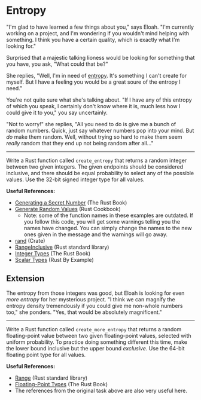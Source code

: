 # Entropy

"I'm glad to have learned a few things about you," says Eloah. "I'm currently working on a project, and I'm wondering if you wouldn't mind helping with something. I think you have a certain quality, which is exactly what I'm looking for."

Surprised that a majestic talking lioness would be looking for something that you have, you ask, "What could that be?"

She replies, "Well, I'm in need of [entropy](https://en.wikipedia.org/wiki/Entropy). It's something I can't create for myself. But I have a feeling you would be a great soure of the entropy I need."

You're not quite sure what she's talking about. "If I have any of this entropy of which you speak, I certainly don't know where it is, much less how I could give it to you," you say uncertainly.

"Not to worry!" she replies, "All you need to do is give me a bunch of random numbers. Quick, just say whatever numbers pop into your mind. But *do* make them random. Well, without trying so hard to make them seem *really* random that they end up not being random after all..."

---

Write a Rust function called `create_entropy` that returns a random integer between two given integers. The given endpoints should be considered inclusive, and there should be equal probability to select any of the possible values. Use the 32-bit signed integer type for all values.

**Useful References:**
 - [Generating a Secret Number](https://doc.rust-lang.org/book/ch02-00-guessing-game-tutorial.html#generating-a-secret-number) (The Rust Book)
 - [Generate Random Values](https://rust-lang-nursery.github.io/rust-cookbook/algorithms/randomness.html) (Rust Cookbook)
    - Note: some of the function names in these examples are outdated. If you follow this code, you will get some warnings telling you the names have changed. You can simply change the names to the new ones given in the message and the warnings will go away.
 - [rand](https://docs.rs/rand/latest/rand/) (Crate)
 - [RangeInclusive](https://doc.rust-lang.org/std/ops/struct.RangeInclusive.html) (Rust standard library)
 - [Integer Types](https://doc.rust-lang.org/book/ch03-02-data-types.html#integer-types) (The Rust Book)
 - [Scalar Types](https://doc.rust-lang.org/rust-by-example/primitives.html#scalar-types) (Rust By Example)

## Extension

The entropy from those integers was good, but Eloah is looking for even *more entropy* for her mysterious project. "I think we can magnify the entropy density tremendously if you could give me non-whole numbers too," she ponders. "Yes, that would be absolutely magnificent."

---

Write a Rust function called `create_more_entropy` that returns a random floating-point value between two given floating-point values, selected with uniform probability. To practice doing something different this time, make the lower bound inclusive but the upper bound *exclusive*. Use the 64-bit floating point type for all values.

**Useful References:**
 - [Range](https://doc.rust-lang.org/std/ops/struct.Range.html) (Rust standard library)
 - [Floating-Point Types](https://doc.rust-lang.org/book/ch03-02-data-types.html#floating-point-types) (The Rust Book)
 - The references from the original task above are also very useful here.
